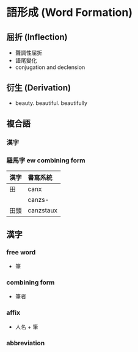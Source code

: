 # 語形成 (Word Formation)

## 屈折 (Inflection)

* 聲調性屈折
* 語尾變化
* conjugation and declension

## 衍生 (Derivation)

* beauty. beautiful. beautifully

## 複合語

### 漢字

### 羅馬字 ew combining form

| 漢字 | 書寫系統 |
| :--- | :--- |
| 田 | canx |
|| canzs- |
| 田頭 | canzstaux |

## 漢字

### free word

* 筆

### combining form

* 筆者

### affix

* 人名 + 筆

### abbreviation
